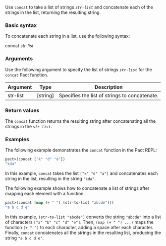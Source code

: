 Use `concat` to take a list of strings *`str-list`* and concatenate each of the strings in the list, returning the resulting string.

### Basic syntax

To concatenate each string in a list, use the following syntax:

concat *str-list*

### Arguments

Use the following argument to specify the list of strings *`str-list`* for the `concat` Pact function.

| Argument | Type | Description |
| --- | --- | --- |
| str-list | [string] | Specifies the list of strings to concatenate. |

### Return values

The `concat` function returns the resulting string after concatenating all the strings in the *`str-list`*.

### Examples

The following example demonstrates the `concat` function in the Pact REPL:

```lisp
pact>(concat ["k" "d" "a"])
"kda"
```

In this example, `concat` takes the list `["k" "d" "a"]` and concatenates each string in the list, resulting in the string `"kda"`.

The following example shows how to concatenate a list of strings after mapping each element with a function:

```lisp
pact>(concat (map (+ " ") (str-to-list "abcde")))
"a b c d e"
```

In this example, `(str-to-list "abcde")` converts the string `"abcde"` into a list of characters `["a" "b" "c" "d" "e"]`. Then, `(map (+ " ") ...)` maps the function `(+ " ")` to each character, adding a space after each character. Finally, `concat` concatenates all the strings in the resulting list, producing the string `"a b c d e"`.
